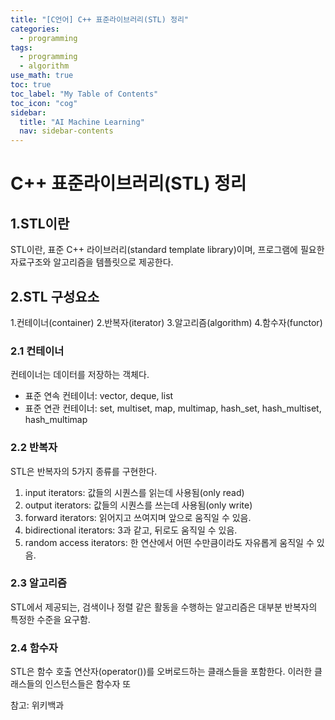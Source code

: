 ```yaml
---
title: "[C언어] C++ 표준라이브러리(STL) 정리" 
categories:
  - programming
tags:
  - programming
  - algorithm
use_math: true
toc: true
toc_label: "My Table of Contents"
toc_icon: "cog"
sidebar:
  title: "AI Machine Learning"
  nav: sidebar-contents
---
```


# C++ 표준라이브러리(STL) 정리

## 1.STL이란

STL이란, 표준 C++ 라이브러리(standard template library)이며, 
프로그램에 필요한 자료구조와 알고리즘을 템플릿으로 제공한다. 

## 2.STL 구성요소


1.컨테이너(container)
2.반복자(iterator)
3.알고리즘(algorithm)
4.함수자(functor)

### 2.1 컨테이너

컨테이너는 데이터를 저장하는 객체다.

* 표준 연속 컨테이너: vector, deque, list
* 표준 연관 컨테이너: set, multiset, map, multimap, hash_set, hash_multiset, hash_multimap

### 2.2 반복자

STL은 반복자의 5가지 종류를 구현한다.

1. input iterators: 값들의 시퀀스를 읽는데 사용됨(only read)
2. output iterators: 값들의 시퀀스를 쓰는데 사용됨(only write)
3. forward iterators: 읽어지고 쓰여지며 앞으로 움직일 수 있음.
4. bidirectional iterators: 3과 같고, 뒤로도 움직일 수 있음.
5. random access iterators: 한 연산에서 어떤 수만큼이라도 자유롭게 움직일 수 있음.


### 2.3 알고리즘

STL에서 제공되는, 검색이나 정렬 같은 활동을 수행하는 알고리즘은 대부분 반복자의 특정한 수준을 요구함.

### 2.4 함수자

STL은 함수 호출 연산자(operator())를 오버로드하는 클래스들을 포함한다. 
이러한 클래스들의 인스턴스들은 함수자 또

참고: 위키백과
